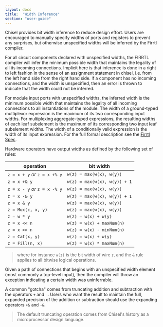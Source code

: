```yaml
---
layout: docs
title:  "Width Inference"
section: "user-guide"
---
```

Chisel provides bit width inference to reduce design effort. Users are encouraged to manually specify widths of ports and registers to prevent any surprises, but otherwise unspecified widths will be inferred by the Firrtl compiler.

For all circuit components declared with unspecified widths, the FIRRTL compiler will infer the minimum possible width that maintains the legality of all its incoming connections. Implicit here is that inference is done in a right to left fashion in the sense of an assignment statement in chisel, i.e. from the left hand side from the right hand side. If a component has no incoming connections, and the width is unspecified, then an error is thrown to indicate that the width could not be inferred.

For module input ports with unspecified widths, the inferred width is the minimum possible width that maintains the legality of all incoming connections to all instantiations of the module.
The width of a ground-typed multiplexor expression is the maximum of its two corresponding input widths. For multiplexing aggregate-typed expressions, the resulting widths of each leaf subelement is the maximum of its corresponding two input leaf subelement widths.
The width of a conditionally valid expression is the width of its input expression.  For the full formal description see the [Firrtl Spec](https://github.com/freechipsproject/firrtl/blob/master/spec/spec.pdf).

Hardware operators have output widths as defined by the following set of rules:

| operation        | bit width           |
| ---------        | ---------           |
| `z = x + y` *or* `z = x +% y`        | `w(z) = max(w(x), w(y))`   |
| `z = x +& y`       | `w(z) = max(w(x), w(y)) + 1`   |
| `z = x - y` *or* `z = x -% y`       | `w(z) = max(w(x), w(y))`    |
| `z = x -& y`       | `w(z) = max(w(x), w(y)) + 1`   |
| `z = x & y`        | `w(z) = max(w(x), w(y))`    |
| `z = Mux(c, x, y)` | `w(z) = max(w(x), w(y))`    |
| `z = w * y`        | `w(z) = w(x) + w(y)`        |
| `z = x << n`       | `w(z) = w(x) + maxNum(n)` |
| `z = x >> n`       | `w(z) = w(x) - minNum(n)` |
| `z = Cat(x, y)`    | `w(z) = w(x) + w(y)`      |
| `z = Fill(n, x)`   | `w(z) = w(x) * maxNum(n)` |

>where for instance `w(z)` is the bit width of wire `z`, and the `&`
rule applies to all bitwise logical operations.

Given a path of connections that begins with an unspecified width element (most commonly a top-level input), then the compiler will throw an exception indicating a certain width was uninferrable.

A common "gotcha" comes from truncating addition and subtraction with the operators `+` and `-`. Users who want the result to maintain the full, expanded precision of the addition or subtraction should use the expanding operators `+&` and `-&`.

> The default truncating operation comes from Chisel's history as a microprocessor design language.
